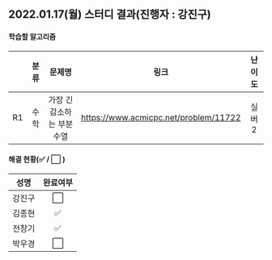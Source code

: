 ## 2022.01.17(월) 스터디 결과(진행자 : 강진구)

#### 학습할 알고리즘

|      | 분류 |           문제명           |                 링크                  | 난이도 |
| :--: | :--: | :------------------------: | :-----------------------------------: | :----: |
|  R1  | 수학 | 가장 긴 감소하는 부분 수열 | https://www.acmicpc.net/problem/11722 | 실버2  |

#### 해결 현황(:white_check_mark: / :white_large_square:  )

|  성명  |       완료여부       |
| :----: | :------------------: |
| 강진구 | :white_large_square: |
| 김종현 | :white_check_mark: |
| 전창기 | :white_check_mark: |
| 박우경 | :white_large_square: |

